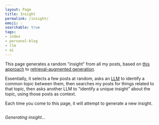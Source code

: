 ```yaml
---
layout: Page
title: Insight
permalink: /insight/
emoji: 💡
searchable: true
tags:
- index
- personal-blog
- llm
- ai
---
```

This page generates a random "insight" from all my posts, based on [this approach](https://www.joshbeckman.org/notes/741185037) to [retrieval-augmented generation](https://www.joshbeckman.org/search/?q=rag).

Essentially, it selects a few posts at random, asks an [LLM](https://www.joshbeckman.org/tags/#llm) to identify a common topic between them, then searches my posts for things related to that topic, then asks another LLM to "identify a unique insight" about the topic, using those posts as context.

Each time you come to this page, it will attempt to generate a new insight.

<h2 id="topic"></h2>
<div id="insight"><em>Generating insight...</em></div>
<script src="/assets/js/insight.js"></script>
